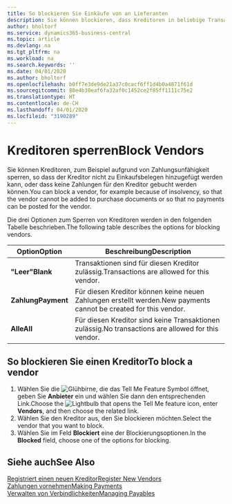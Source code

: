 ```yaml
---
title: So blockieren Sie Einkäufe von an Lieferanten
description: Sie können blockieren, dass Kreditoren in beliebige Transaktionen einbezogen werden, oder Sie können einfach nur neue Zahlungen an Kreditoren blockieren.
author: bholtorf
ms.service: dynamics365-business-central
ms.topic: article
ms.devlang: na
ms.tgt_pltfrm: na
ms.workload: na
ms.search.keywords: ''
ms.date: 04/01/2020
ms.author: bholtorf
ms.openlocfilehash: b0ff7e3de9de21a37c0cacf6ff1d4b0a4871f61d
ms.sourcegitcommit: 88e4b30eaf6fa32af0c1452ce2f85ff1111c75e2
ms.translationtype: HT
ms.contentlocale: de-CH
ms.lasthandoff: 04/01/2020
ms.locfileid: "3190289"
---
```

# <a name="block-vendors"></a><span data-ttu-id="78a5a-103">Kreditoren sperren</span><span class="sxs-lookup"><span data-stu-id="78a5a-103">Block Vendors</span></span>
<span data-ttu-id="78a5a-104">Sie können Kreditoren, zum Beispiel aufgrund von Zahlungsunfähigkeit sperren, so dass der Kreditor nicht zu Einkaufsbelegen hinzugefügt werden kann, oder dass keine Zahlungen für den Kreditor gebucht werden können.</span><span class="sxs-lookup"><span data-stu-id="78a5a-104">You can block a vendor, for example because of insolvency, so that the vendor cannot be added to purchase documents or so that no payments can be posted for the vendor.</span></span>

<span data-ttu-id="78a5a-105">Die drei Optionen zum Sperren von Kreditoren werden in den folgenden Tabelle beschrieben.</span><span class="sxs-lookup"><span data-stu-id="78a5a-105">The following table describes the options for blocking vendors.</span></span>  

|<span data-ttu-id="78a5a-106">Option</span><span class="sxs-lookup"><span data-stu-id="78a5a-106">Option</span></span>|<span data-ttu-id="78a5a-107">Beschreibung</span><span class="sxs-lookup"><span data-stu-id="78a5a-107">Description</span></span>|  
|--------------------|------------|  
|<span data-ttu-id="78a5a-108">**"Leer"**</span><span class="sxs-lookup"><span data-stu-id="78a5a-108">**Blank**</span></span>|<span data-ttu-id="78a5a-109">Transaktionen sind für diesen Kreditor zulässig.</span><span class="sxs-lookup"><span data-stu-id="78a5a-109">Transactions are allowed for this vendor.</span></span>|
|<span data-ttu-id="78a5a-110">**Zahlung**</span><span class="sxs-lookup"><span data-stu-id="78a5a-110">**Payment**</span></span>|<span data-ttu-id="78a5a-111">Für diesen Kreditor können keine neuen Zahlungen erstellt werden.</span><span class="sxs-lookup"><span data-stu-id="78a5a-111">New payments cannot be created for this vendor.</span></span>|  
|<span data-ttu-id="78a5a-112">**Alle**</span><span class="sxs-lookup"><span data-stu-id="78a5a-112">**All**</span></span>|<span data-ttu-id="78a5a-113">Für diesen Kreditor sind keine Transaktionen zulässig.</span><span class="sxs-lookup"><span data-stu-id="78a5a-113">No transactions are allowed for this vendor.</span></span>|  

## <a name="to-block-a-vendor"></a><span data-ttu-id="78a5a-114">So blockieren Sie einen Kreditor</span><span class="sxs-lookup"><span data-stu-id="78a5a-114">To block a vendor</span></span>  
1. <span data-ttu-id="78a5a-115">Wählen Sie die ![Glühbirne, die das Tell Me Feature](media/ui-search/search_small.png "Tell Me-Funktion") Symbol öffnet, geben Sie **Anbieter** ein und wählen Sie dann den entsprechenden Link.</span><span class="sxs-lookup"><span data-stu-id="78a5a-115">Choose the ![Lightbulb that opens the Tell Me feature](media/ui-search/search_small.png "Tell me what you want to do") icon, enter **Vendors**, and then choose the related link.</span></span>
2. <span data-ttu-id="78a5a-116">Wählen Sie den Kreditor aus, den Sie blockieren möchten.</span><span class="sxs-lookup"><span data-stu-id="78a5a-116">Select the vendor that you want to block.</span></span>
3. <span data-ttu-id="78a5a-117">Wählen Sie im Feld **Blockiert** eine der Blockierungsoptionen.</span><span class="sxs-lookup"><span data-stu-id="78a5a-117">In the **Blocked** field, choose one of the options for blocking.</span></span>

## <a name="see-also"></a><span data-ttu-id="78a5a-118">Siehe auch</span><span class="sxs-lookup"><span data-stu-id="78a5a-118">See Also</span></span>  
[<span data-ttu-id="78a5a-119">Registriert einen neuen Kreditor</span><span class="sxs-lookup"><span data-stu-id="78a5a-119">Register New Vendors</span></span>](purchasing-how-register-new-vendors.md)  
[<span data-ttu-id="78a5a-120">Zahlungen vornehmen</span><span class="sxs-lookup"><span data-stu-id="78a5a-120">Making Payments</span></span>](payables-make-payments.md)  
[<span data-ttu-id="78a5a-121">Verwalten von Verbindlichkeiten</span><span class="sxs-lookup"><span data-stu-id="78a5a-121">Managing Payables</span></span>](payables-manage-payables.md)
